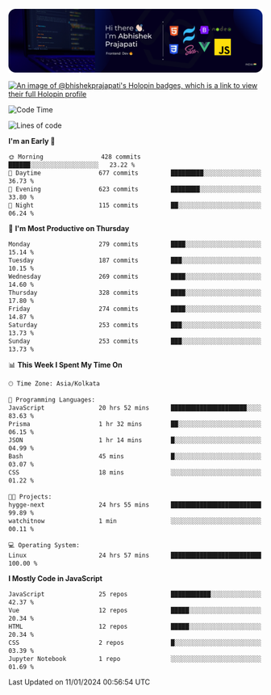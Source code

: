 ![Banner](./Header.png)

[![An image of @bhishekprajapati's Holopin badges, which is a link to view their full Holopin profile](https://holopin.me/bhishekprajapati)](https://holopin.io/@bhishekprajapati)

<!--START_SECTION:waka-->
![Code Time](http://img.shields.io/badge/Code%20Time-334%20hrs%2031%20mins-blue)

![Lines of code](https://img.shields.io/badge/From%20Hello%20World%20I%27ve%20Written-1.6%20million%20lines%20of%20code-blue)

**I'm an Early 🐤** 

```text
🌞 Morning                428 commits         ██████░░░░░░░░░░░░░░░░░░░   23.22 % 
🌆 Daytime                677 commits         █████████░░░░░░░░░░░░░░░░   36.73 % 
🌃 Evening                623 commits         ████████░░░░░░░░░░░░░░░░░   33.80 % 
🌙 Night                  115 commits         ██░░░░░░░░░░░░░░░░░░░░░░░   06.24 % 
```
📅 **I'm Most Productive on Thursday** 

```text
Monday                   279 commits         ████░░░░░░░░░░░░░░░░░░░░░   15.14 % 
Tuesday                  187 commits         ███░░░░░░░░░░░░░░░░░░░░░░   10.15 % 
Wednesday                269 commits         ████░░░░░░░░░░░░░░░░░░░░░   14.60 % 
Thursday                 328 commits         ████░░░░░░░░░░░░░░░░░░░░░   17.80 % 
Friday                   274 commits         ████░░░░░░░░░░░░░░░░░░░░░   14.87 % 
Saturday                 253 commits         ███░░░░░░░░░░░░░░░░░░░░░░   13.73 % 
Sunday                   253 commits         ███░░░░░░░░░░░░░░░░░░░░░░   13.73 % 
```


📊 **This Week I Spent My Time On** 

```text
🕑︎ Time Zone: Asia/Kolkata

💬 Programming Languages: 
JavaScript               20 hrs 52 mins      █████████████████████░░░░   83.63 % 
Prisma                   1 hr 32 mins        ██░░░░░░░░░░░░░░░░░░░░░░░   06.15 % 
JSON                     1 hr 14 mins        █░░░░░░░░░░░░░░░░░░░░░░░░   04.99 % 
Bash                     45 mins             █░░░░░░░░░░░░░░░░░░░░░░░░   03.07 % 
CSS                      18 mins             ░░░░░░░░░░░░░░░░░░░░░░░░░   01.22 % 

🐱‍💻 Projects: 
hygge-next               24 hrs 55 mins      █████████████████████████   99.89 % 
watchitnow               1 min               ░░░░░░░░░░░░░░░░░░░░░░░░░   00.11 % 

💻 Operating System: 
Linux                    24 hrs 57 mins      █████████████████████████   100.00 % 
```

**I Mostly Code in JavaScript** 

```text
JavaScript               25 repos            ███████████░░░░░░░░░░░░░░   42.37 % 
Vue                      12 repos            █████░░░░░░░░░░░░░░░░░░░░   20.34 % 
HTML                     12 repos            █████░░░░░░░░░░░░░░░░░░░░   20.34 % 
CSS                      2 repos             █░░░░░░░░░░░░░░░░░░░░░░░░   03.39 % 
Jupyter Notebook         1 repo              ░░░░░░░░░░░░░░░░░░░░░░░░░   01.69 % 
```




 Last Updated on 11/01/2024 00:56:54 UTC
<!--END_SECTION:waka-->
<!--
**bhishekprajapati/bhishekprajapati** is a ✨ _special_ ✨ repository because its `README.md` (this file) appears on your GitHub profile.

Here are some ideas to get you started:

- 🔭 I’m currently working on ...
- 🌱 I’m currently learning ...
- 👯 I’m looking to collaborate on ...
- 🤔 I’m looking for help with ...
- 💬 Ask me about ...
- 📫 How to reach me: ...
- 😄 Pronouns: ...
- ⚡ Fun fact: ...
-->
